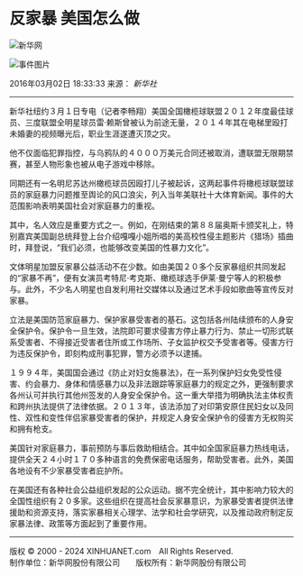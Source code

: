 反家暴 美国怎么做
================

![新华网](http://www.xinhuanet.com/imgs2015/xhwxlogo300.jpg)

![事件图片](http://www.xinhuanet.com//world/2016-03/02/ewm_11182159101n.jpg)

2016年03月02日 18:33:33 来源： _新华社_

---

新华社纽约３月１日专电（记者李畅翔）美国全国橄榄球联盟２０１２年度最佳球员、三度联盟全明星球员雷·赖斯曾被认为前途无量，２０１４年其在电梯里殴打未婚妻的视频曝光后，职业生涯遂遭灭顶之灾。

他不仅面临犯罪指控，与乌鸦队的４０００万美元合同还被取消，遭联盟无限期禁赛，甚至人物形象也被从电子游戏中移除。

同期还有一名明尼苏达州橄榄球员因殴打儿子被起诉，这两起事件将橄榄球联盟球员的家庭暴力问题推至舆论的风口浪尖，列入当年美联社十大体育新闻。事件的大范围影响表明美国社会对家庭暴力的重视。

其中，名人效应是重要方式之一。例如，在刚结束的第８８届奥斯卡颁奖礼上，特别嘉宾美国副总统拜登上台介绍嘎嘎小姐所唱的美高校性侵主题影片《猎场》插曲时，拜登说，“我们必须，也能够改变美国的性暴力文化”。

文体明星加盟反家暴公益活动不在少数。如由美国２０多个反家暴组织共同发起的“家暴不再”，便有女演员考特尼·考克斯、橄榄球选手伊莱·曼宁等人的积极参与。此外，不少名人明星也自发利用社交媒体以及通过艺术手段如歌曲等宣传反对家暴。

立法是美国防范家庭暴力、保护家暴受害者的基石。这包括各州陆续颁布的人身安全保护令。保护令一旦生效，法院即可要求侵害方停止暴力行为、禁止一切形式联系受害者、不得接近受害者住所或工作场所、子女监护权交予受害者等。侵害方行为违反保护令，即刻构成刑事犯罪，警方必须予以逮捕。

１９９４年，美国国会通过《防止对妇女施暴法》，在一系列保护妇女免受性侵害、约会暴力、身体和情感暴力以及非法跟踪等家庭暴力的规定之外，更强制要求各州认可并执行其他州签发的人身安全保护令。这一重大举措为明确执法主体权责和跨州执法提供了法律依据。２０１３年，该法添加了对印第安原住民妇女以及同性、双性和变性伴侣家暴受害者的保护，并规定人身安全保护令的侵害方无权购买和拥有枪支。

美国针对家庭暴力，事前预防与事后救助相结合。其中如全国家庭暴力热线电话，提供全天２４小时１７０多种语言的免费保密电话服务，帮助受害者。此外，美国各地设有不少家暴受害者庇护所。

在美国还有各种社会公益组织发起的公众运动。据不完全统计，其中影响力较大的全国性组织有２０多家。这些组织在提高社会反家暴意识，为家暴受害者提供法律援助和资源支持，落实家暴相关心理学、法学和社会学研究，以及推动政府制定反家暴法律、政策等方面起到了重要作用。

---

版权 © 2000 - 2024 XINHUANET.com　All Rights Reserved.  
制作单位：新华网股份有限公司　　版权所有：新华网股份有限公司